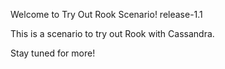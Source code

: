 Welcome to Try Out Rook Scenario! release-1.1

This is a scenario to try out Rook with Cassandra.

Stay tuned for more!
